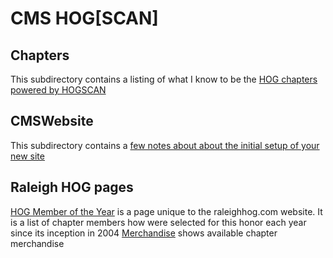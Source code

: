 # CMS HOG[SCAN]

## Chapters
This subdirectory contains a listing of what I know to be the [HOG chapters powered by HOGSCAN](https://sjroma.github.io/cmshogscan/chapters/) 

## CMSWebsite
This subdirectory contains a [few notes about about the initial setup of your new site](https://sjroma.github.io/cmshogscan/cmswebsite/)

## Raleigh HOG pages
[HOG Member of the Year](https://sjroma.github.io/cmshogscan/pagesralhog/hmoy) is a page unique to the raleighhog.com website. It is a list of chapter members how were selected for this honor each year since its inception in 2004 
[Merchandise](https://sjroma.github.io/cmshogscan/pagesralhog/merchandise) shows available chapter merchandise 
